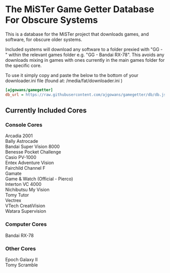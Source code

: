 # The MiSTer Game Getter Database For Obscure Systems

This is a database for the MiSTer project that downloads games, and software, for obscure older systems.

Included systems will download any software to a folder prexied with "GG - "  within the relevant games folder e.g. "GG - Bandai RX-78".  This avoids any downloads mixing in games with ones currently in the main games folder for the specific core.

To use it simply copy and paste the below to the bottom of your downloader.ini file (found at: /media/fat/downloader.ini )

```ini
[ajgowans/gamegetter]
db_url = https://raw.githubusercontent.com/ajgowans/gamegetter/db/db.json.zip
```



 ## Currently Included Cores


### Console Cores

Arcadia 2001<br>
Bally Astrocade<br>
Bandai Super Vision 8000<br>
Benesse Pocket Challenge<br>
Casio PV-1000<br>
Entex Adventure Vision<br>
Fairchild Channel F<br>
Gamate<br>
Game & Watch (Official - Pierco)<br>
Interton VC 4000<br>
Nichibutsu My Vision<br>
Tomy Tutor<br>
Vectrex<br>
VTech CreatiVision<br>
Watara Supervision


### Computer Cores 

Bandai RX-78


### Other Cores 

Epoch Galaxy II<br>
Tomy Scramble
